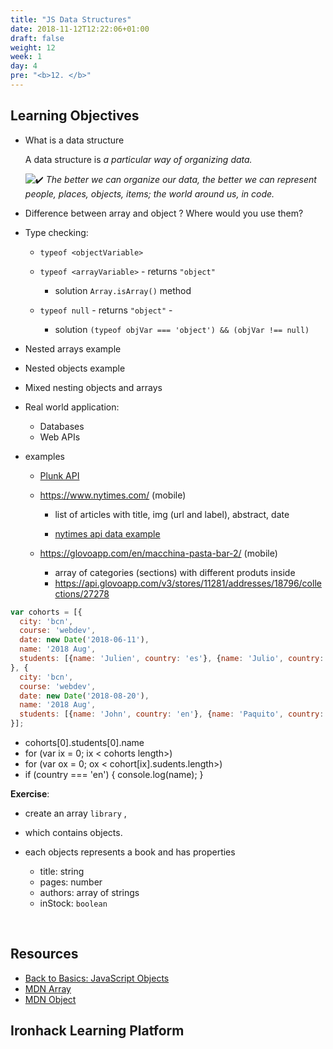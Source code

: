 ```yaml
---
title: "JS Data Structures"
date: 2018-11-12T12:22:06+01:00
draft: false
weight: 12
week: 1
day: 4
pre: "<b>12. </b>"
---
```


## Learning Objectives

- What is a data structure

  A data structure is *a particular way of organizing data.*

  ![:heavy_check_mark:](http://materials.ironhack.com/build/emojify.js/dist/images/basic/heavy_check_mark.png) *The better we can organize our data, the better we can represent people, places, objects, items; the world around us, in code.*



- Difference between array and object ? Where would you use them?

- Type checking:

  - `typeof <objectVariable>`

  - `typeof <arrayVariable>` - returns  `"object"`

    - solution `Array.isArray()` method

  - `typeof null` - returns `"object"`  - 

    - solution `(typeof objVar === 'object') && (objVar !== null)`

    

- Nested arrays example
- Nested objects example
- Mixed nesting objects and arrays



- Real world application:
  - Databases
  - Web APIs

- examples
  - [Plunk API](<https://api.punkapi.com/v2/beers/random>)
  - https://www.nytimes.com/ (mobile)

    - list of articles with title, img (url and label), abstract, date

    - [nytimes api data example](<https://content.api.nytimes.com/svc/topics/v2/markets>) 

  - https://glovoapp.com/en/macchina-pasta-bar-2/ (mobile)
    - array of categories (sections) with different produts inside
    - https://api.glovoapp.com/v3/stores/11281/addresses/18796/collections/27278


```js
var cohorts = [{
  city: 'bcn',
  course: 'webdev',
  date: new Date('2018-06-11'),
  name: '2018 Aug',
  students: [{name: 'Julien', country: 'es'}, {name: 'Julio', country: 'us'}]
}, {
  city: 'bcn',
  course: 'webdev',
  date: new Date('2018-08-20'),
  name: '2018 Aug',
  students: [{name: 'John', country: 'en'}, {name: 'Paquito', country: 'es'}]
}];
```

- cohorts[0].students[0].name
- for (var ix = 0; ix < cohorts length>)
- for (var ox = 0; ox < cohort[ix].sudents.length>)
- if (country === 'en') { console.log(name); }



**Exercise**: 

 - create an array `library` ,

 - which contains objects.

 - each objects represents a book and has properties

    - title: string
    - pages: number
    - authors: array of strings
    - inStock: `boolean`

   ​	

## Resources

- [Back to Basics: JavaScript Objects](https://www.sitepoint.com/back-to-basics-javascript-object-syntax/)
- [MDN Array](https://developer.mozilla.org/en-US/docs/Web/JavaScript/Reference/Global_Objects/Array)
- [MDN Object](https://developer.mozilla.org/en-US/docs/Web/JavaScript/Reference/Global_Objects/Object)

## Ironhack Learning Platform